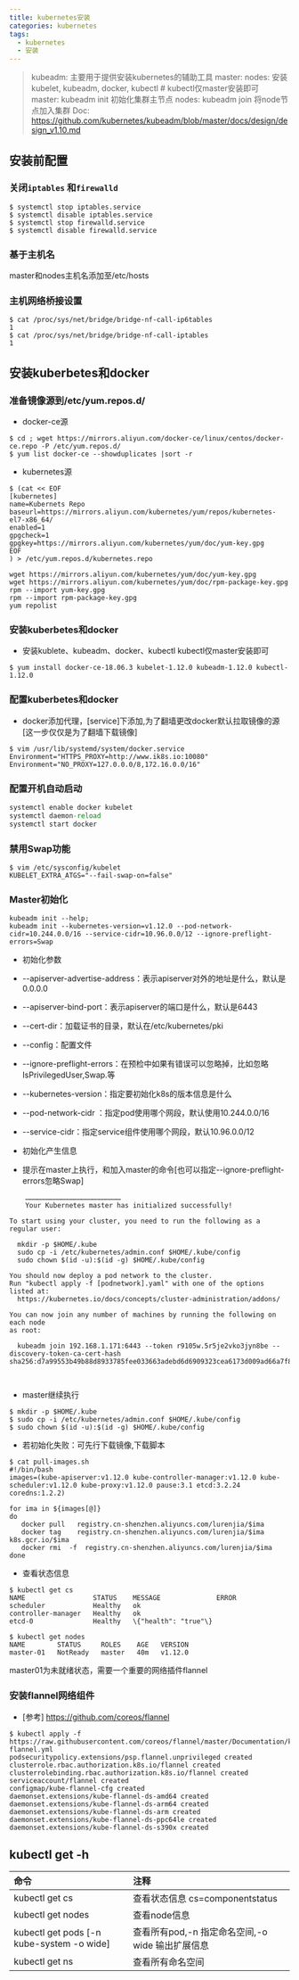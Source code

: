 ```yaml
---
title: kubernetes安装  
categories: kubernetes  
tags:  
  - kubernetes  
  - 安装  
---
```


> kubeadm: 主要用于提供安装kubernetes的辅助工具
> master: nodes: 安装kubelet, kubeadm, docker, kubectl # kubectl仅master安装即可  
> master: kubeadm init  初始化集群主节点
> nodes: kubeadm join  将node节点加入集群
> Doc: <https://github.com/kubernetes/kubeadm/blob/master/docs/design/design_v1.10.md>  


## 安装前配置  
### 关闭`iptables` 和``firewalld``  
```
$ systemctl stop iptables.service  
$ systemctl disable iptables.service  
$ systemctl stop firewalld.service   
$ systemctl disable firewalld.service  
```
<!--more-->

### 基于主机名  
master和nodes主机名添加至/etc/hosts  
### 主机网络桥接设置  
```
$ cat /proc/sys/net/bridge/bridge-nf-call-ip6tables  
1  
$ cat /proc/sys/net/bridge/bridge-nf-call-iptables  
1  
```
## 安装kuberbetes和docker  
### 准备镜像源到/etc/yum.repos.d/  
- docker-ce源   
```
$ cd ; wget https://mirrors.aliyun.com/docker-ce/linux/centos/docker-ce.repo -P /etc/yum.repos.d/  
$ yum list docker-ce --showduplicates |sort -r
```
- kubernetes源  

```
$ (cat << EOF  
[kubernetes]  
name=Kubernets Repo  
baseurl=https://mirrors.aliyun.com/kubernetes/yum/repos/kubernetes-el7-x86_64/  
enabled=1  
gpgcheck=1  
gpgkey=https://mirrors.aliyun.com/kubernetes/yum/doc/yum-key.gpg  
EOF  
) > /etc/yum.repos.d/kubernetes.repo  
  
wget https://mirrors.aliyun.com/kubernetes/yum/doc/yum-key.gpg  
wget https://mirrors.aliyun.com/kubernetes/yum/doc/rpm-package-key.gpg  
rpm --import yum-key.gpg  
rpm --import rpm-package-key.gpg  
yum repolist  
```
  
### 安装kuberbetes和docker  
- 安装kublete、kubeadm、docker、kubectl kubectl仅master安装即可  
```
$ yum install docker-ce-18.06.3 kubelet-1.12.0 kubeadm-1.12.0 kubectl-1.12.0  
```
  
### 配置kuberbetes和docker  
- docker添加代理，[service]下添加,为了翻墙更改docker默认拉取镜像的源[这一步仅仅是为了翻墙下载镜像]  
```
$ vim /usr/lib/systemd/system/docker.service  
Environment="HTTPS_PROXY=http://www.ik8s.io:10080"  
Environment="NO_PROXY=127.0.0.0/8,172.16.0.0/16"  
```
### 配置开机自动启动  
```python
systemctl enable docker kubelet  
systemctl daemon-reload  
systemctl start docker  
```
### 禁用Swap功能  
```
$ vim /etc/sysconfig/kubelet  
KUBELET_EXTRA_ATGS="--fail-swap-on=false"   
```
### Master初始化  
```
kubeadm init --help;   
kubeadm init --kubernetes-version=v1.12.0 --pod-network-cidr=10.244.0.0/16 --service-cidr=10.96.0.0/12 --ignore-preflight-errors=Swap  
```
- 初始化参数  
-	--apiserver-advertise-address：表示apiserver对外的地址是什么，默认是0.0.0.0  
-	--apiserver-bind-port：表示apiserver的端口是什么，默认是6443  
-	--cert-dir：加载证书的目录，默认在/etc/kubernetes/pki  
-	--config：配置文件  
-	--ignore-preflight-errors：在预检中如果有错误可以忽略掉，比如忽略 IsPrivilegedUser,Swap.等  
-	--kubernetes-version：指定要初始化k8s的版本信息是什么  
-	--pod-network-cidr ：指定pod使用哪个网段，默认使用10.244.0.0/16  
-	--service-cidr：指定service组件使用哪个网段，默认10.96.0.0/12  
  
- 初始化产生信息  
- 提示在master上执行，和加入master的命令[也可以指定--ignore-preflight-errors忽略Swap]  
  
```
	………………………………………………………………  
	Your Kubernetes master has initialized successfully!  
  
To start using your cluster, you need to run the following as a regular user:  
  
  mkdir -p $HOME/.kube  
  sudo cp -i /etc/kubernetes/admin.conf $HOME/.kube/config  
  sudo chown $(id -u):$(id -g) $HOME/.kube/config  
  
You should now deploy a pod network to the cluster.  
Run "kubectl apply -f [podnetwork].yaml" with one of the options listed at:  
  https://kubernetes.io/docs/concepts/cluster-administration/addons/  
  
You can now join any number of machines by running the following on each node  
as root:  
  
  kubeadm join 192.168.1.171:6443 --token r9105w.5r5je2vko3jyn8be --discovery-token-ca-cert-hash sha256:d7a99553b49b88d8933785fee033663adebd6d6909323cea6173d009ad66a7f8  
  
  
```
- master继续执行  
```
$ mkdir -p $HOME/.kube  
$ sudo cp -i /etc/kubernetes/admin.conf $HOME/.kube/config  
$ sudo chown $(id -u):$(id -g) $HOME/.kube/config  
```
- 若初始化失败：可先行下载镜像,下载脚本  

```
$ cat pull-images.sh   
#!/bin/bash  
images=(kube-apiserver:v1.12.0 kube-controller-manager:v1.12.0 kube-scheduler:v1.12.0 kube-proxy:v1.12.0 pause:3.1 etcd:3.2.24 coredns:1.2.2)  
  
for ima in ${images[@]}  
do  
   docker pull   registry.cn-shenzhen.aliyuncs.com/lurenjia/$ima  
   docker tag    registry.cn-shenzhen.aliyuncs.com/lurenjia/$ima   k8s.gcr.io/$ima  
   docker rmi  -f  registry.cn-shenzhen.aliyuncs.com/lurenjia/$ima  
done  
```
+ 查看状态信息  

```
$ kubectl get cs  
NAME                 STATUS    MESSAGE              ERROR  
scheduler            Healthy   ok                     
controller-manager   Healthy   ok                     
etcd-0               Healthy   \{"health": "true"\}   
  
$ kubectl get nodes  
NAME        STATUS     ROLES    AGE   VERSION  
master-01   NotReady   master   40m   v1.12.0  
```

master01为未就绪状态，需要一个重要的网络插件flannel  
  
### 安装flannel网络组件  
+ [参考] <https://github.com/coreos/flannel>  
```
$ kubectl apply -f https://raw.githubusercontent.com/coreos/flannel/master/Documentation/kube-flannel.yml  
podsecuritypolicy.extensions/psp.flannel.unprivileged created  
clusterrole.rbac.authorization.k8s.io/flannel created  
clusterrolebinding.rbac.authorization.k8s.io/flannel created  
serviceaccount/flannel created  
configmap/kube-flannel-cfg created  
daemonset.extensions/kube-flannel-ds-amd64 created  
daemonset.extensions/kube-flannel-ds-arm64 created  
daemonset.extensions/kube-flannel-ds-arm created  
daemonset.extensions/kube-flannel-ds-ppc64le created  
daemonset.extensions/kube-flannel-ds-s390x created  
```

## kubectl get -h  
  
| 命令 | 注释 |  
|:- |:--- |  
kubectl get cs | 查看状态信息 cs=componentstatus  
kubectl get nodes | 查看node信息  
kubectl get pods [-n kube-system -o wide] | 查看所有pod,-n 指定命名空间,-o wide 输出扩展信息  
kubectl get ns  | 查看所有命名空间  
  
  